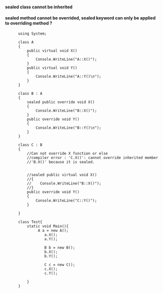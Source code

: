 #### sealed class cannot be inherited


#### sealed method cannot be overrided, sealed keyword can only be applied to overriding method ?

          using System;

          class A
          {
              public virtual void X()
              {
                  Console.WriteLine("A::X()");
              }
              public virtual void Y()
              {
                  Console.WriteLine("A::Y()\n");
              }
          }
          
          class B : A
          {
              sealed public override void X()
              {
                  Console.WriteLine("B::X()");
              }
              public override void Y()
              {
                  Console.WriteLine("B::Y()\n");
              }
          }

          class C : B
          {
              //Can not override X function or else
              //compiler error : 'C.X()': cannot override inherited member
              //'B.X()' because it is sealed.


              //sealed public virtual void X()
              //{
              //    Console.WriteLine("B::X()");
              //}
              public override void Y()
              {
                  Console.WriteLine("C::Y()");
              }

          }

          class Test{
              static void Main(){
                   A a = new A();
                      a.X();
                      a.Y();

                      B b = new B();
                      b.X();
                      b.Y();

                      C c = new C();
                      c.X();
                      c.Y();

              }
          }
